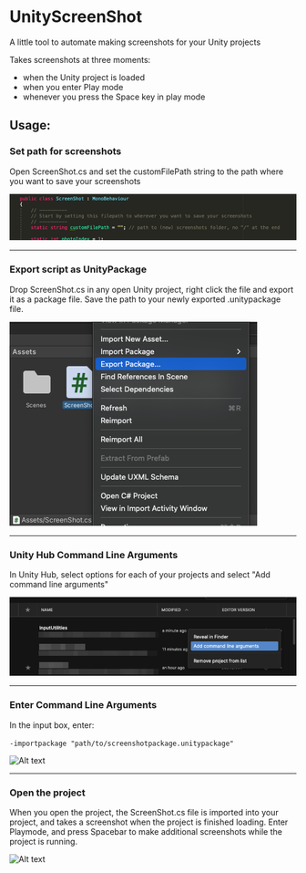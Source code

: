 # UnityScreenShot
A little tool to automate making screenshots for your Unity projects 

Takes screenshots at three moments: 
- when the Unity project is loaded
- when you enter Play mode
- whenever you press the Space key in play mode

## Usage:
### Set path for screenshots
Open ScreenShot.cs and set the customFilePath string to the path where you want to save your screenshots

![Alt text](media/customfilepath.png) 

---

### Export script as UnityPackage
Drop ScreenShot.cs in any open Unity project, right click the file and export it as a package file. 
Save the path to your newly exported .unitypackage file.

![Alt text](media/exportpackage.png)

---

### Unity Hub  Command Line Arguments 
In Unity Hub, select options for each of your projects and select "Add command line arguments"

![Alt text](media/cli.png) 

---

### Enter Command Line Arguments 
In the input box, enter:

```-importpackage "path/to/screenshotpackage.unitypackage"```

![Alt text](media/cli-edit.png) 

---

### Open the project 
When you open the project, the ScreenShot.cs file is imported into your project, and takes a screenshot when the project is finished loading.
Enter Playmode, and press Spacebar to make additional screenshots while the project is running.

![Alt text](media/playmode.png) 
